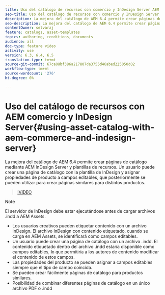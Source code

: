 ```yaml
---
title: Uso del catálogo de recursos con comercio y InDesign Server AEM
seo-title: Uso del catálogo de recursos con comercio y InDesign Server AEM
description: La mejora del catálogo de AEM 6.4 permite crear páginas de catálogo mediante AEM InDesign Server y plantillas de recursos.  Un usuario puede crear una página de catálogo con la plantilla de InDesign y asignar propiedades de producto a campos editables, que posteriormente se pueden utilizar para crear páginas similares para distintos productos.
seo-description: La mejora del catálogo de AEM 6.4 permite crear páginas de catálogo mediante AEM InDesign Server y plantillas de recursos.  Un usuario puede crear una página de catálogo con la plantilla de InDesign y asignar propiedades de producto a campos editables, que posteriormente se pueden utilizar para crear páginas similares para distintos productos.
contentOwner: selvaraj
feature: catalogs, asset-templates
topics: authoring, renditions, documents
audience: all
doc-type: feature video
activity: use
version: 6.3, 6.4, 6.5
translation-type: tm+mt
source-git-commit: 67ca08bf386a217807da3755d46abed225050d02
workflow-type: tm+mt
source-wordcount: '276'
ht-degree: 0%

---
```



# Uso del catálogo de recursos con AEM comercio y InDesign Server{#using-asset-catalog-with-aem-commerce-and-indesign-server}

La mejora del catálogo de AEM 6.4 permite crear páginas de catálogo mediante AEM InDesign Server y plantillas de recursos.  Un usuario puede crear una página de catálogo con la plantilla de InDesign y asignar propiedades de producto a campos editables, que posteriormente se pueden utilizar para crear páginas similares para distintos productos.

>[!VIDEO](https://video.tv.adobe.com/v/22540/)

>[!NOTE]
>
>El servidor de InDesign debe estar ejecutándose antes de cargar archivos \.indd a AEM Assets.

* Los usuarios creativos pueden etiquetar contenido con un archivo InDesign. El archivo InDesign con contenido etiquetado, cuando se carga en AEM Assets, se identificará como campos editables.
* Un usuario puede crear una página de catálogo con un archivo \.indd. El contenido etiquetado dentro del archivo \.indd estaría disponible como campos editables, lo que permitiría a los autores de contenido modificar el contenido de estos campos.
* Las propiedades del producto se pueden asignar a campos editables siempre que el tipo de campo coincida.
* Se pueden crear fácilmente páginas de catálogo para productos similares.
* Posibilidad de combinar diferentes páginas de catálogo en un único archivo PDF o \.indd
